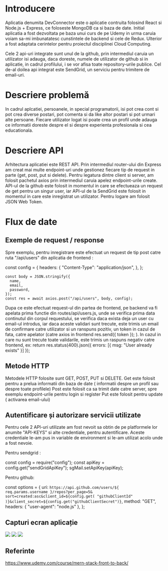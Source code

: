 # Introducere

Aplicatia denumita DevConnector este o aplicatie contruita folosind React si Node.js + Express, ce foloseste MongoDB ca si baza de date. Initial aplicatia a fost dezvoltata pe baza unui curs de pe Udemy in urma caruia voiam sa-mi imbunatatesc cunstintele de backend si cele de Redux. Ulterior a fost adaptata cerintelor pentru proiectul disciplinei Cloud Computing.

Cele 2 api-uri integrate sunt unul de la github, prin intermediul caruia un utilizator isi adauga, daca doreste, numele de utilizator de github si in aplicatie, in cadrul profilului, i se vor afisa toate repository-urile publice. Cel de-al doilea api integrat este  SendGrid, un serviciu pentru trimitere de email-uri.

# Descriere problemă

In cadrul aplcatiei, persoanele, in special programatorii, isi pot crea cont si pot crea diverse postari, pot comenta si da like altor postari si pot urmari alte persoane. Fiecare utilizator logat isi poate crea un profil unde adauga ce informatii doreste despre el si despre experienta profesionala si cea educationala.

# Descriere API

Arhitectura aplicatiei este REST API. Prin intermediul router-ului din Express am creat mai multe endpoint-uri unde gestionez fiecare tip de request in parte (get, post, put si delete). Pentru legatura dintre client si server, am folosit pachetul axios prin intermediul caruia apelez endpoint-urile create. API-ul de la github este folosit in momentul in care se efectueaza un request  de get pentru un singur user, iar API-ul de la SendGrid este folosit in momentul in care este inregistrat un utilizator. Pentru logare am folosit JSON Web Token.

# Flux de date
## Exemple de request / response

Spre exemplu, pentru inregistrare este efectuat un request de tip post catre ruta "/api/users" din aplicatia de frontend :

const config = {
      headers: {
        "Content-Type": "application/json",
      },
    };

    const body = JSON.stringify({
      name,
      email,
      password,
    });
    const res = await axios.post("/api/users", body, config);

Dupa ce este efectuat request-ul din partea de frontend, pe backend va fi apelata prima functie din routes/api/users.js, unde se verifica prima data continutul din corpul requestului, se verifica daca exista deja un user cu email-ul introdus, iar daca aceste validari sunt trecute, este trimis un email de confirmare catre utilizator si  un ranspuns pozitiv, un token in cazul de fata, catre apelator (catre axios in frontend  res.send({ token }); ). In cazul in care nu sunt trecute toate validarile, este trimis un raspuns negativ catre frontend, ex:  return res.status(400).json({ errors: [{ msg: "User already exists" }] });

## Metode HTTP

Metodele HTTP folosite sunt GET, POST, PUT si DELETE. 
Get este folosit pentru a prelua informatii din baza de date ( informatii despre un profil sau despre toate profilele)
Post este folosit ca sa trimit date catre server, spre exemplu endpoint-urile pentru login si register
Put este folosit pentru update ( activarea email-ului)

## Autentificare și autorizare servicii utilizate
Pentru cele 2 API-uri utilizate am fost nevoit sa obtin de pe platformele lor anumite "API-KEYS" si alte credentiale, pentru autentificare.
Aceste credentiale le-am pus in variable de environment si le-am utilizat acolo unde a fost nevoie.

Pentru sendgrid :

const config = require("config");
const apiKey = config.get("sendGridApiKey");
sgMail.setApiKey(apiKey);

Pentru github:

const options = {
      uri: `https://api.github.com/users/${
        req.params.username
      }/repos?per_page=5&
     sort=created:asc&client_id=${config.get(
       "githubClientId"
     )}&client_secret=${config.get("githubClientSecret")}`,
      method: "GET",
      headers: { "user-agent": "node.js" },
    };

##   Capturi ecran aplicație

<img src="./cloud-computin-screenshots/ss1.PNG" />
<img src="./cloud-computin-screenshots/ss2.png" />
<img src="./cloud-computin-screenshots/ss3.png" />


## Referinte
https://www.udemy.com/course/mern-stack-front-to-back/